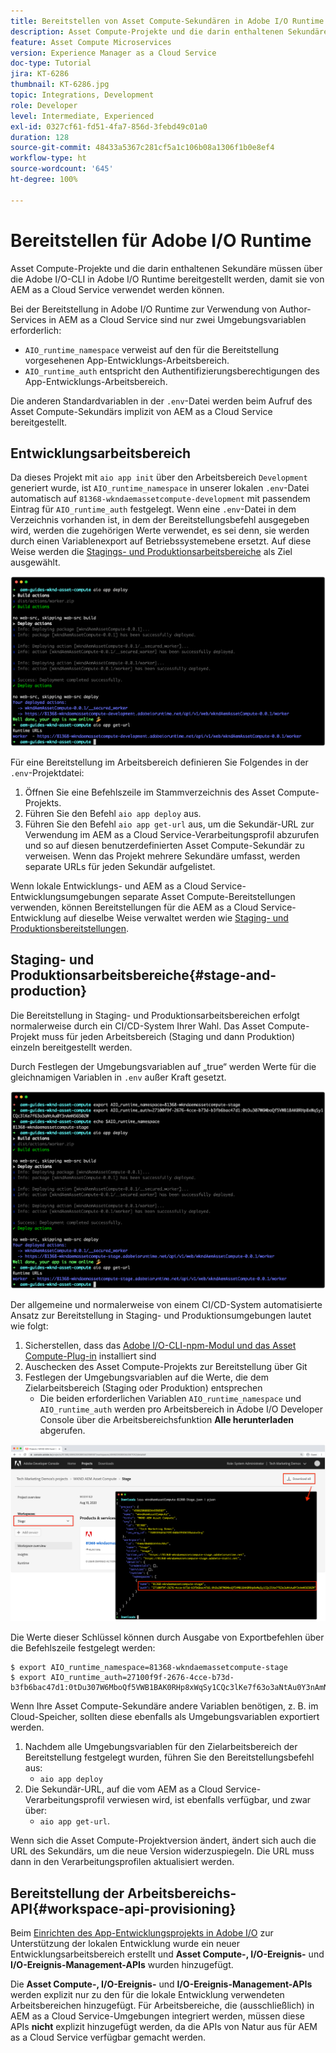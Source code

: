 ```yaml
---
title: Bereitstellen von Asset Compute-Sekundären in Adobe I/O Runtime zur Verwendung mit AEM as a Cloud Service
description: Asset Compute-Projekte und die darin enthaltenen Sekundäre müssen in Adobe I/O Runtime bereitgestellt werden, damit sie mit AEM as a Cloud Service verwendet werden können.
feature: Asset Compute Microservices
version: Experience Manager as a Cloud Service
doc-type: Tutorial
jira: KT-6286
thumbnail: KT-6286.jpg
topic: Integrations, Development
role: Developer
level: Intermediate, Experienced
exl-id: 0327cf61-fd51-4fa7-856d-3febd49c01a0
duration: 128
source-git-commit: 48433a5367c281cf5a1c106b08a1306f1b0e8ef4
workflow-type: ht
source-wordcount: '645'
ht-degree: 100%

---
```


# Bereitstellen für Adobe I/O Runtime

Asset Compute-Projekte und die darin enthaltenen Sekundäre müssen über die Adobe I/O-CLI in Adobe I/O Runtime bereitgestellt werden, damit sie von AEM as a Cloud Service verwendet werden können.

Bei der Bereitstellung in Adobe I/O Runtime zur Verwendung von Author-Services in AEM as a Cloud Service sind nur zwei Umgebungsvariablen erforderlich:

+ `AIO_runtime_namespace` verweist auf den für die Bereitstellung vorgesehenen App-Entwicklungs-Arbeitsbereich.
+ `AIO_runtime_auth` entspricht den Authentifizierungsberechtigungen des App-Entwicklungs-Arbeitsbereich.

Die anderen Standardvariablen in der `.env`-Datei werden beim Aufruf des Asset Compute-Sekundärs implizit von AEM as a Cloud Service bereitgestellt.

## Entwicklungsarbeitsbereich

Da dieses Projekt mit `aio app init` über den Arbeitsbereich `Development` generiert wurde, ist `AIO_runtime_namespace` in unserer lokalen `.env`-Datei automatisch auf `81368-wkndaemassetcompute-development` mit passendem Eintrag für `AIO_runtime_auth` festgelegt. Wenn eine `.env`-Datei in dem Verzeichnis vorhanden ist, in dem der Bereitstellungsbefehl ausgegeben wird, werden die zugehörigen Werte verwendet, es sei denn, sie werden durch einen Variablenexport auf Betriebssystemebene ersetzt. Auf diese Weise werden die [Stagings- und Produktionsarbeitsbereiche](#stage-and-production) als Ziel ausgewählt.

![„aio app deploy“ mit .env-Variablen](./assets/runtime/development__aio.png)

Für eine Bereitstellung im Arbeitsbereich definieren Sie Folgendes in der `.env`-Projektdatei:

1. Öffnen Sie eine Befehlszeile im Stammverzeichnis des Asset Compute-Projekts.
1. Führen Sie den Befehl `aio app deploy` aus.
1. Führen Sie den Befehl `aio app get-url` aus, um die Sekundär-URL zur Verwendung im AEM as a Cloud Service-Verarbeitungsprofil abzurufen und so auf diesen benutzerdefinierten Asset Compute-Sekundär zu verweisen. Wenn das Projekt mehrere Sekundäre umfasst, werden separate URLs für jeden Sekundär aufgelistet.

Wenn lokale Entwicklungs- und AEM as a Cloud Service-Entwicklungsumgebungen separate Asset Compute-Bereitstellungen verwenden, können Bereitstellungen für die AEM as a Cloud Service-Entwicklung auf dieselbe Weise verwaltet werden wie [Staging- und Produktionsbereitstellungen](#stage-and-production).

## Staging- und Produktionsarbeitsbereiche{#stage-and-production}

Die Bereitstellung in Staging- und Produktionsarbeitsbereichen erfolgt normalerweise durch ein CI/CD-System Ihrer Wahl. Das Asset Compute-Projekt muss für jeden Arbeitsbereich (Staging und dann Produktion) einzeln bereitgestellt werden.

Durch Festlegen der Umgebungsvariablen auf „true“ werden Werte für die gleichnamigen Variablen in `.env` außer Kraft gesetzt.

![„aio app deploy“ mit Exportvariablen](./assets/runtime/stage__export-and-aio.png)

Der allgemeine und normalerweise von einem CI/CD-System automatisierte Ansatz zur Bereitstellung in Staging- und Produktionsumgebungen lautet wie folgt:

1. Sicherstellen, dass das [Adobe I/O-CLI-npm-Modul und das Asset Compute-Plug-in](../set-up/development-environment.md#aio) installiert sind
1. Auschecken des Asset Compute-Projekts zur Bereitstellung über Git
1. Festlegen der Umgebungsvariablen auf die Werte, die dem Zielarbeitsbereich (Staging oder Produktion) entsprechen
   + Die beiden erforderlichen Variablen `AIO_runtime_namespace` und `AIO_runtime_auth` werden pro Arbeitsbereich in Adobe I/O Developer Console über die Arbeitsbereichsfunktion __Alle herunterladen__ abgerufen.

![Adobe Developer Console – AIO Runtime-Namespace und -Authentifizierung](./assets/runtime/stage-auth-namespace.png)

Die Werte dieser Schlüssel können durch Ausgabe von Exportbefehlen über die Befehlszeile festgelegt werden:

```
$ export AIO_runtime_namespace=81368-wkndaemassetcompute-stage
$ export AIO_runtime_auth=27100f9f-2676-4cce-b73d-b3fb6bac47d1:0tDu307W6MboQf5VWB1BAK0RHp8xWqSy1CQc3lKe7f63o3aNtAu0Y3nAmN56502W
```

Wenn Ihre Asset Compute-Sekundäre andere Variablen benötigen, z. B. im Cloud-Speicher, sollten diese ebenfalls als Umgebungsvariablen exportiert werden.

1. Nachdem alle Umgebungsvariablen für den Zielarbeitsbereich der Bereitstellung festgelegt wurden, führen Sie den Bereitstellungsbefehl aus:
   + `aio app deploy`
1. Die Sekundär-URL, auf die vom AEM as a Cloud Service-Verarbeitungsprofil verwiesen wird, ist ebenfalls verfügbar, und zwar über:
   + `aio app get-url`.

Wenn sich die Asset Compute-Projektversion ändert, ändert sich auch die URL des Sekundärs, um die neue Version widerzuspiegeln. Die URL muss dann in den Verarbeitungsprofilen aktualisiert werden.

## Bereitstellung der Arbeitsbereichs-API{#workspace-api-provisioning}

Beim [Einrichten des App-Entwicklungsprojekts in Adobe I/O](../set-up/app-builder.md) zur Unterstützung der lokalen Entwicklung wurde ein neuer Entwicklungsarbeitsbereich erstellt und __Asset Compute-, I/O-Ereignis-__ und __I/O-Ereignis-Management-APIs__ wurden hinzugefügt.

Die __Asset Compute-, I/O-Ereignis-__ und __I/O-Ereignis-Management-APIs__ werden explizit nur zu den für die lokale Entwicklung verwendeten Arbeitsbereichen hinzugefügt. Für Arbeitsbereiche, die (ausschließlich) in AEM as a Cloud Service-Umgebungen integriert werden, müssen diese APIs __nicht__ explizit hinzugefügt werden, da die APIs von Natur aus für AEM as a Cloud Service verfügbar gemacht werden.
